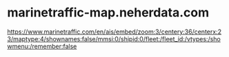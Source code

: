# marinetraffic-map.neherdata.com


https://www.marinetraffic.com/en/ais/embed/zoom:3/centery:36/centerx:23/maptype:4/shownames:false/mmsi:0/shipid:0/fleet:/fleet_id:/vtypes:/showmenu:/remember:false
